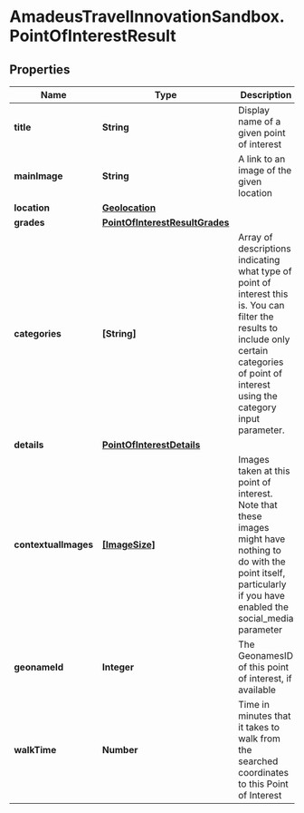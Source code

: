 # AmadeusTravelInnovationSandbox.PointOfInterestResult

## Properties
Name | Type | Description | Notes
------------ | ------------- | ------------- | -------------
**title** | **String** | Display name of a given point of interest | 
**mainImage** | **String** | A link to an image of the given location | 
**location** | [**Geolocation**](Geolocation.md) |  | 
**grades** | [**PointOfInterestResultGrades**](PointOfInterestResultGrades.md) |  | [optional] 
**categories** | **[String]** | Array of descriptions indicating what type of point of interest this is. You can filter the results to include only certain categories of point of interest using the category input parameter. | 
**details** | [**PointOfInterestDetails**](PointOfInterestDetails.md) |  | [optional] 
**contextualImages** | [**[ImageSize]**](ImageSize.md) | Images taken at this point of interest. Note that these images might have nothing to do with the point itself, particularly if you have enabled the social_media parameter | [optional] 
**geonameId** | **Integer** | The GeonamesID of this point of interest, if available | [optional] 
**walkTime** | **Number** | Time in minutes that it takes to walk from the searched coordinates to this Point of Interest | [optional] 


